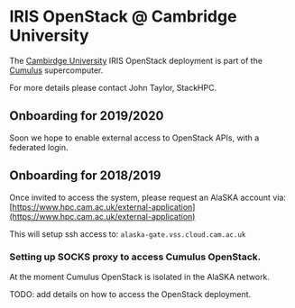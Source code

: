 # IRIS OpenStack @ Cambridge University

The [Cambirdge University](https://www.hpc.cam.ac.uk/) IRIS OpenStack deployment is part of the [Cumulus](https://www.top500.org/system/179577) supercomputer.

For more details please contact John Taylor, StackHPC.

## Onboarding for 2019/2020

Soon we hope to enable external access to OpenStack APIs, with a federated login.

## Onboarding for 2018/2019

Once invited to access the system, please request an AlaSKA account via:
[https://www.hpc.cam.ac.uk/external-application](https://www.hpc.cam.ac.uk/external-application)

This will setup ssh access to: `alaska-gate.vss.cloud.cam.ac.uk`

### Setting up SOCKS proxy to access Cumulus OpenStack.

At the moment Cumulus OpenStack is isolated in the AlaSKA network.

TODO: add details on how to access the OpenStack deployment.
